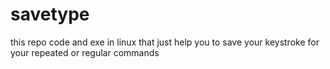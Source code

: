 # savetype
this repo code  and exe in linux that just help you to save your keystroke for your repeated or regular commands
